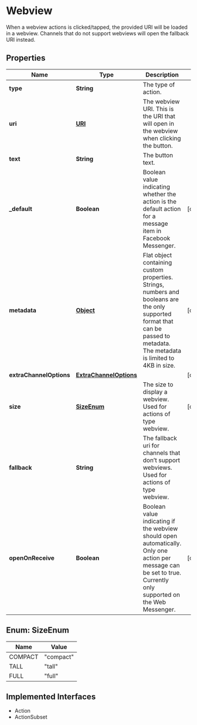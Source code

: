 

# Webview

When a webview actions is clicked/tapped, the provided URI will be loaded in a webview. Channels that do not support webviews will open the fallback URI instead.
## Properties

Name | Type | Description | Notes
------------ | ------------- | ------------- | -------------
**type** | **String** | The type of action. | 
**uri** | [**URI**](URI.md) | The webview URI. This is the URI that will open in the webview when clicking the button. | 
**text** | **String** | The button text. | 
**_default** | **Boolean** | Boolean value indicating whether the action is the default action for a message item in Facebook Messenger. |  [optional]
**metadata** | [**Object**](.md) | Flat object containing custom properties. Strings, numbers and booleans  are the only supported format that can be passed to metadata. The metadata is limited to 4KB in size.  |  [optional]
**extraChannelOptions** | [**ExtraChannelOptions**](ExtraChannelOptions.md) |  |  [optional]
**size** | [**SizeEnum**](#SizeEnum) | The size to display a webview. Used for actions of type webview. |  [optional]
**fallback** | **String** | The fallback uri for channels that don’t support webviews. Used for actions of type webview. | 
**openOnReceive** | **Boolean** | Boolean value indicating if the webview should open automatically. Only one action per message can be set to true. Currently only supported on the Web Messenger. |  [optional]



## Enum: SizeEnum

Name | Value
---- | -----
COMPACT | &quot;compact&quot;
TALL | &quot;tall&quot;
FULL | &quot;full&quot;


## Implemented Interfaces

* Action
* ActionSubset


